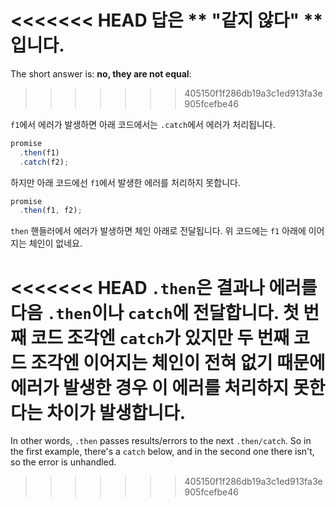 <<<<<<< HEAD
답은 ** "같지 않다" **입니다.
=======
The short answer is: **no, they are not equal**:
>>>>>>> 405150f1f286db19a3c1ed913fa3e905fcefbe46

`f1`에서 에러가 발생하면 아래 코드에서는 `.catch`에서 에러가 처리됩니다.

```js run
promise
  .then(f1)
  .catch(f2);
```

하지만 아래 코드에선 `f1`에서 발생한 에러를 처리하지 못합니다.

```js run
promise
  .then(f1, f2);
```

`then` 핸들러에서 에러가 발생하면 체인 아래로 전달됩니다. 위 코드에는 `f1` 아래에 이어지는 체인이 없네요. 

<<<<<<< HEAD
`.then`은 결과나 에러를 다음 `.then`이나 `catch`에 전달합니다. 첫 번째 코드 조각엔 `catch`가 있지만 두 번째 코드 조각엔 이어지는 체인이 전혀 없기 때문에 에러가 발생한 경우 이 에러를 처리하지 못한다는 차이가 발생합니다.
=======
In other words, `.then` passes results/errors to the next `.then/catch`. So in the first example, there's a `catch` below, and in the second one there isn't, so the error is unhandled.
>>>>>>> 405150f1f286db19a3c1ed913fa3e905fcefbe46
